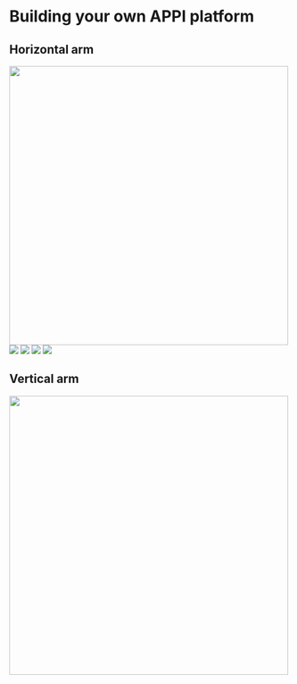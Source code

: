 # Building your own APPI platform

## Horizontal arm

<img src="https://github.com/micropolimi/APPI/raw/main/images/gif_horizontal_arm_scaled.gif" width="500">

<img src="https://github.com/micropolimi/APPI/raw/main/images/LED_unit.png">

<img src="https://github.com/micropolimi/APPI/raw/main/images/lens_unit.png">

<img src="https://github.com/micropolimi/APPI/raw/main/images/filter_unit.png">

<img src="https://github.com/micropolimi/APPI/raw/main/images/horiz_panel.png">

## Vertical arm

<img src="https://github.com/micropolimi/APPI/raw/main/images/gif_vertical_arm_scaled.gif" width="500">